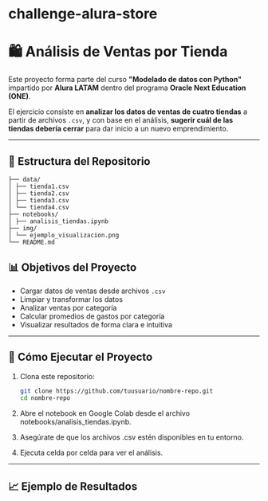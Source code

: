 # challenge-alura-store

# 🛍️ Análisis de Ventas por Tienda

Este proyecto forma parte del curso **"Modelado de datos con Python"** impartido por **Alura LATAM** dentro del programa **Oracle Next Education (ONE)**.

El ejercicio consiste en **analizar los datos de ventas de cuatro tiendas** a partir de archivos `.csv`, y con base en el análisis, **sugerir cuál de las tiendas debería cerrar** para dar inicio a un nuevo emprendimiento.

---

## 📂 Estructura del Repositorio

    ├── data/
    │ ├── tienda1.csv
    │ ├── tienda2.csv
    │ ├── tienda3.csv
    │ └── tienda4.csv
    ├── notebooks/
    │ ├── analisis_tiendas.ipynb
    ├── img/
    │ └── ejemplo_visualizacion.png
    └── README.md

## 📊 Objetivos del Proyecto

- Cargar datos de ventas desde archivos `.csv`
- Limpiar y transformar los datos
- Analizar ventas por categoría
- Calcular promedios de gastos por categoría
- Visualizar resultados de forma clara e intuitiva

---

## 🧪 Cómo Ejecutar el Proyecto

1. Clona este repositorio:
   ```bash
   git clone https://github.com/tuusuario/nombre-repo.git
   cd nombre-repo
2. Abre el notebook en Google Colab desde el archivo notebooks/analisis_tiendas.ipynb.

3. Asegúrate de que los archivos .csv estén disponibles en tu entorno.

4. Ejecuta celda por celda para ver el análisis.


---

## 📈 Ejemplo de Resultados 


